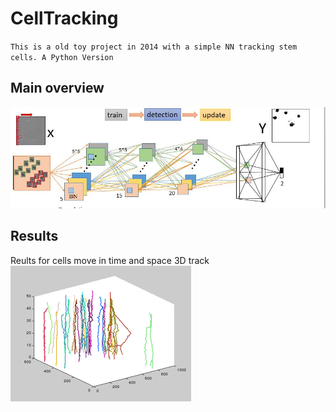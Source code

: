 # CellTracking 
` This is a old toy project in 2014 with a simple NN tracking stem cells. A Python Version `

## Main overview
<img src=proejct-celltracking.jpg>

## Results
Reults for cells move in time and space 3D track
<img src=rotation.gif> 

